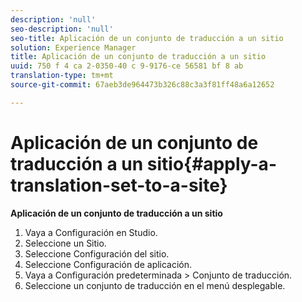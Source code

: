 ```yaml
---
description: 'null'
seo-description: 'null'
seo-title: Aplicación de un conjunto de traducción a un sitio
solution: Experience Manager
title: Aplicación de un conjunto de traducción a un sitio
uuid: 750 f 4 ca 2-0350-40 c 9-9176-ce 56581 bf 8 ab
translation-type: tm+mt
source-git-commit: 67aeb3de964473b326c88c3a3f81ff48a6a12652

---
```



# Aplicación de un conjunto de traducción a un sitio{#apply-a-translation-set-to-a-site}

**Aplicación de un conjunto de traducción a un sitio**

1. Vaya a Configuración en Studio.
1. Seleccione un Sitio.
1. Seleccione Configuración del sitio.
1. Seleccione Configuración de aplicación.
1. Vaya a Configuración predeterminada &gt; Conjunto de traducción.
1. Seleccione un conjunto de traducción en el menú desplegable.